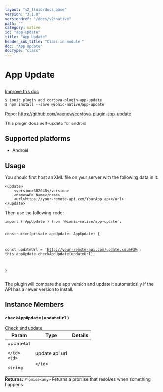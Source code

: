 ```yaml
---
layout: "v2_fluid/docs_base"
version: "3.1.0"
versionHref: "/docs/v2/native"
path: ""
category: native
id: "app-update"
title: "App Update"
header_sub_title: "Class in module "
doc: "App Update"
docType: "class"
---
```








<h1 class="api-title">
  
  App Update
  

  

  </h1>

<a class="improve-v2-docs" href="http://github.com/driftyco/ionic-native/edit/master/src/@ionic-native/plugins/app-update/index.ts#L1">
  Improve this doc
</a>



<!-- decorators -->





<pre><code>$ ionic plugin add cordova-plugin-app-update
$ npm install --save @ionic-native/app-update
</code></pre>
<p>Repo:
  <a href="https://github.com/vaenow/cordova-plugin-app-update">
    https://github.com/vaenow/cordova-plugin-app-update
  </a>
</p>

<!-- description -->

<p>This plugin does self-update for android</p>


<!-- @platforms tag -->
<h2>Supported platforms</h2>

<ul>
  <li>Android</li>
</ul>

<!-- @platforms tag end -->


<!-- if doc.decorators -->

<!-- @usage tag -->

<h2>Usage</h2>

<p>You should first host an XML file on your server with the following data in it:</p>
<pre><code class="lang-xml">&lt;update&gt;
    &lt;version&gt;302048&lt;/version&gt;
    &lt;name&gt;APK Name&lt;/name&gt;
    &lt;url&gt;https://your-remote-api.com/YourApp.apk&lt;/url&gt;
&lt;/update&gt;
</code></pre>
<p>Then use the following code:</p>
<pre><code>import { AppUpdate } from &#39;@ionic-native/app-update&#39;;

constructor(private appUpdate: AppUpdate) {

   const updateUrl = &#39;http://your-remote-api.com/update.xml&#39;;
   this.appUpdate.checkAppUpdate(updateUrl);

}
</code></pre>
<p>The plugin will compare the app version and update it automatically if the API has a newer version to install.</p>




<!-- @property tags -->




<!-- methods on the class -->

<h2>Instance Members</h2>
<div id="checkAppUpdate"></div>
<h3>
  <code>checkAppUpdate(updateUrl)</code>
  

</h3>
Check and update
<table class="table param-table" style="margin:0;">
  <thead>
  <tr>
    <th>Param</th>
    <th>Type</th>
    <th>Details</th>
  </tr>
  </thead>
  <tbody>
  
  <tr>
    <td>
      updateUrl
      
      
    </td>
    <td>
      
<code>string</code>
    </td>
    <td>
      <p>update api url</p>

      
    </td>
  </tr>
  
  </tbody>
</table>

<div class="return-value" markdown="1">
  <i class="icon ion-arrow-return-left"></i>
  <b>Returns:</b> 
<code>Promise&lt;any&gt;</code> Returns a promise that resolves when something happens
</div>



<!-- other classes -->

<!-- end other classes -->

<!-- interfaces -->

<!-- end interfaces -->

<!-- related link --><!-- end content block -->


<!-- end body block -->

